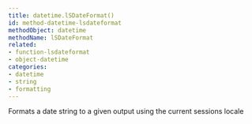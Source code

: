 ```yaml
---
title: datetime.lSDateFormat()
id: method-datetime-lsdateformat
methodObject: datetime
methodName: lSDateFormat
related:
- function-lsdateformat
- object-datetime
categories:
- datetime
- string
- formatting
---
```


Formats a date string to a given output using the current sessions locale